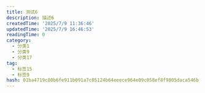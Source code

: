 ```yaml
---
title: 测试6
description: 描述6
createdTime: '2025/7/9 11:36:46'
updatedTime: '2025/7/9 16:46:53'
readingTime: 0
category:
  - 分类1
  - 分类9
  - 分类17
tag:
  - 标签15
  - 标签9
hash: 01ba4719c80b6fe911b091a7c05124b64eeece964e09c058ef8f9805daca546b
---
```


